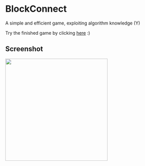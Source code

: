 # BlockConnect

A simple and efficient game, exploiting algorithm knowledge (Y)

Try the finished game by clicking [here](https://github.com/ChrIstoph3r/Blokonect/raw/master/blokonect.jar) :)

## Screenshot
<img src="https://github.com/ChrIstoph3r/BlockConnect/Screenshot.PNG" width="320">
 
